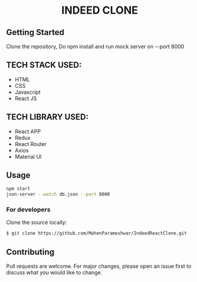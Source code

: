 <h1 align="center">INDEED CLONE</h1>

<h2>Getting Started</h2>

Clone the repository, Do npm install and run mock server on --port 8000

## TECH STACK USED:
- HTML
- CSS
- Javascript
- React JS

## TECH LIBRARY USED:
- React APP
- Redux
- React Router
- Axios
- Material UI

## Usage

```bash
npm start
json-server --watch db.json --port 8000
```


### For developers
Clone the source locally:
```sh
$ git clone https://github.com/MahenParameshwar/IndeedReactClone.git
```
## Contributing
Pull requests are welcome. For major changes, please open an issue first to discuss what you would like to change.
